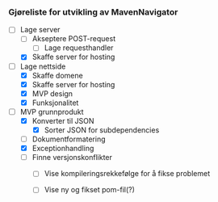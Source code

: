 ### Gjøreliste for utvikling av MavenNavigator

* [ ] Lage server
    * [ ] Akseptere POST-request
        * [ ] Lage requesthandler
    * [x] Skaffe server for hosting
* [ ] Lage nettside
    * [x] Skaffe domene
    * [x] Skaffe server for hosting
    * [x] MVP design
    * [x] Funksjonalitet
* [ ] MVP grunnprodukt
    * [x] Konverter til JSON
      * [x] Sorter JSON for subdependencies
    * [ ] Dokumentformatering
    * [x] Exceptionhandling
    * [ ] Finne versjonskonflikter
       * [ ] Vise kompileringsrekkefølge for å fikse problemet
       * [ ] Vise ny og fikset pom-fil(?)
    

